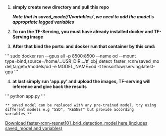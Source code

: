 1. **simply create new directory and pull this repo**

     **_Note that in saved_model/1/variables/ ,we need to add the model's appropriate logged variables_**

2. **To run the TF-Serving, you must have already installed docker and TF-Serving image**

3. **After that bind the ports: and docker run that container by this cmd:**

  ''' sudo docker run --gpus all -p 8500:8500 --name od --mount type=bind,source=/home/...USR_DIR.../tf_obj_detect_faster_rcnn/saved_model,target=/models/od -e MODEL_NAME=od -t tensorflow/serving:latest-gpu '''

4. **at last simply run 'app.py' and upload the images, TF-serving will inference and give back the results**

  ''' python app.py '''

    **_saved_model can be replaced with any pre-trained model. try using different models e.g "SSD", "RESNET" but provide according variables_**

[Download faster-rcnn-resnet101_brid_detection_model here (includes saved_model and variables)](https://drive.google.com/drive/folders/1vUvF9jUEtDo8usxaifAxthUMp1mSxLmT?usp=share_link)

